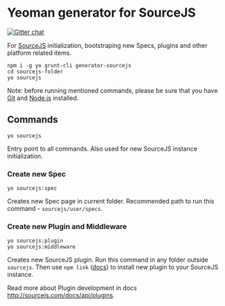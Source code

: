 # Yeoman generator for SourceJS

[![Gitter chat](https://badges.gitter.im/gitterHQ/gitter.png)](https://gitter.im/sourcejs/Source)

For [SourceJS](http://sourcejs.com) initialization, bootstraping new Specs, plugins and other platform related items.

```
npm i -g yo grunt-cli generator-sourcejs
cd sourcejs-folder
yo sourcejs
```

Note: before running mentioned commands, please be sure that you have [Git](http://git-scm.com/downloads) and [Node.js](http://nodejs.org/download/) installed.

## Commands

```
yo sourcejs
```

Entry point to all commands. Also used for new SourceJS instance initialization.

### Create new Spec

```
yo sourcejs:spec
```

Creates new Spec page in current folder. Recommended path to run this command - `sourcejs/user/specs`.

### Create new Plugin and Middleware

```
yo sourcejs:plugin
yo sourcejs:middleware
```

Creates new SourceJS plugin. Run this command in any folder outside `sourcejs`. Then use `npm link` ([docs](https://docs.npmjs.com/cli/link)) to install new plugin to your SourceJS instance.

Read more about Plugin development in docs http://sourcejs.com/docs/api/plugins.

